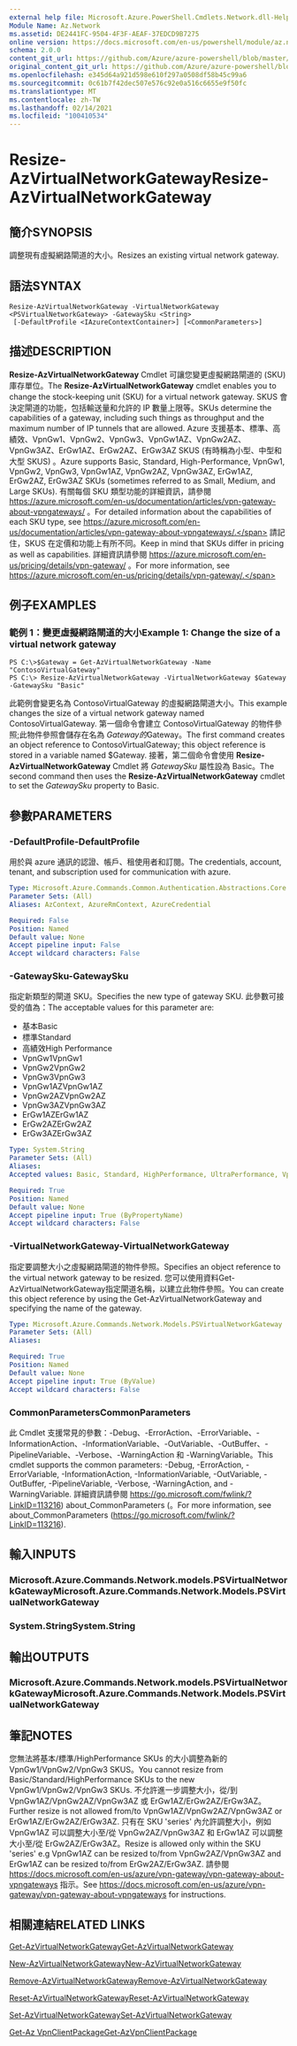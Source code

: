 ```yaml
---
external help file: Microsoft.Azure.PowerShell.Cmdlets.Network.dll-Help.xml
Module Name: Az.Network
ms.assetid: DE2441FC-9504-4F3F-AEAF-37EDCD9B7275
online version: https://docs.microsoft.com/en-us/powershell/module/az.network/resize-azvirtualnetworkgateway
schema: 2.0.0
content_git_url: https://github.com/Azure/azure-powershell/blob/master/src/Network/Network/help/Resize-AzVirtualNetworkGateway.md
original_content_git_url: https://github.com/Azure/azure-powershell/blob/master/src/Network/Network/help/Resize-AzVirtualNetworkGateway.md
ms.openlocfilehash: e345d64a921d598e610f297a0508df58b45c99a6
ms.sourcegitcommit: 0c61b7f42dec507e576c92e0a516c6655e9f50fc
ms.translationtype: MT
ms.contentlocale: zh-TW
ms.lasthandoff: 02/14/2021
ms.locfileid: "100410534"
---
```

# <span data-ttu-id="0d640-101">Resize-AzVirtualNetworkGateway</span><span class="sxs-lookup"><span data-stu-id="0d640-101">Resize-AzVirtualNetworkGateway</span></span>

## <span data-ttu-id="0d640-102">簡介</span><span class="sxs-lookup"><span data-stu-id="0d640-102">SYNOPSIS</span></span>
<span data-ttu-id="0d640-103">調整現有虛擬網路閘道的大小。</span><span class="sxs-lookup"><span data-stu-id="0d640-103">Resizes an existing virtual network gateway.</span></span>

## <span data-ttu-id="0d640-104">語法</span><span class="sxs-lookup"><span data-stu-id="0d640-104">SYNTAX</span></span>

```
Resize-AzVirtualNetworkGateway -VirtualNetworkGateway <PSVirtualNetworkGateway> -GatewaySku <String>
 [-DefaultProfile <IAzureContextContainer>] [<CommonParameters>]
```

## <span data-ttu-id="0d640-105">描述</span><span class="sxs-lookup"><span data-stu-id="0d640-105">DESCRIPTION</span></span>
<span data-ttu-id="0d640-106">**Resize-AzVirtualNetworkGateway** Cmdlet 可讓您變更虛擬網路閘道的 (SKU) 庫存單位。</span><span class="sxs-lookup"><span data-stu-id="0d640-106">The **Resize-AzVirtualNetworkGateway** cmdlet enables you to change the stock-keeping unit (SKU) for a virtual network gateway.</span></span>
<span data-ttu-id="0d640-107">SKUS 會決定閘道的功能，包括輸送量和允許的 IP 數量上限等。</span><span class="sxs-lookup"><span data-stu-id="0d640-107">SKUs determine the capabilities of a gateway, including such things as throughput and the maximum number of IP tunnels that are allowed.</span></span>
<span data-ttu-id="0d640-108">Azure 支援基本、標準、高績效、VpnGw1、VpnGw2、VpnGw3、VpnGw1AZ、VpnGw2AZ、VpnGw3AZ、ErGw1AZ、ErGw2AZ、ErGw3AZ SKUS (有時稱為小型、中型和大型 SKUS) 。</span><span class="sxs-lookup"><span data-stu-id="0d640-108">Azure supports Basic, Standard, High-Performance, VpnGw1, VpnGw2, VpnGw3, VpnGw1AZ, VpnGw2AZ, VpnGw3AZ, ErGw1AZ, ErGw2AZ, ErGw3AZ SKUs (sometimes referred to as Small, Medium, and Large SKUs).</span></span>
<span data-ttu-id="0d640-109">有關每個 SKU 類型功能的詳細資訊，請參閱 https://azure.microsoft.com/en-us/documentation/articles/vpn-gateway-about-vpngateways/ 。</span><span class="sxs-lookup"><span data-stu-id="0d640-109">For detailed information about the capabilities of each SKU type, see https://azure.microsoft.com/en-us/documentation/articles/vpn-gateway-about-vpngateways/.</span></span>
<span data-ttu-id="0d640-110">請記住，SKUS 在定價和功能上有所不同。</span><span class="sxs-lookup"><span data-stu-id="0d640-110">Keep in mind that SKUs differ in pricing as well as capabilities.</span></span>
<span data-ttu-id="0d640-111">詳細資訊請參閱 https://azure.microsoft.com/en-us/pricing/details/vpn-gateway/ 。</span><span class="sxs-lookup"><span data-stu-id="0d640-111">For more information, see https://azure.microsoft.com/en-us/pricing/details/vpn-gateway/.</span></span>

## <span data-ttu-id="0d640-112">例子</span><span class="sxs-lookup"><span data-stu-id="0d640-112">EXAMPLES</span></span>

### <span data-ttu-id="0d640-113">範例 1：變更虛擬網路閘道的大小</span><span class="sxs-lookup"><span data-stu-id="0d640-113">Example 1: Change the size of a virtual network gateway</span></span>
```
PS C:\>$Gateway = Get-AzVirtualNetworkGateway -Name "ContosoVirtualGateway"
PS C:\> Resize-AzVirtualNetworkGateway -VirtualNetworkGateway $Gateway -GatewaySku "Basic"
```

<span data-ttu-id="0d640-114">此範例會變更名為 ContosoVirtualGateway 的虛擬網路閘道大小。</span><span class="sxs-lookup"><span data-stu-id="0d640-114">This example changes the size of a virtual network gateway named ContosoVirtualGateway.</span></span>
<span data-ttu-id="0d640-115">第一個命令會建立 ContosoVirtualGateway 的物件參照;此物件參照會儲存在名為 $Gateway 的$Gateway。</span><span class="sxs-lookup"><span data-stu-id="0d640-115">The first command creates an object reference to ContosoVirtualGateway; this object reference is stored in a variable named $Gateway.</span></span>
<span data-ttu-id="0d640-116">接著，第二個命令會使用 **Resize-AzVirtualNetworkGateway** Cmdlet 將 *GatewaySku* 屬性設為 Basic。</span><span class="sxs-lookup"><span data-stu-id="0d640-116">The second command then uses the **Resize-AzVirtualNetworkGateway** cmdlet to set the *GatewaySku* property to Basic.</span></span>

## <span data-ttu-id="0d640-117">參數</span><span class="sxs-lookup"><span data-stu-id="0d640-117">PARAMETERS</span></span>

### <span data-ttu-id="0d640-118">-DefaultProfile</span><span class="sxs-lookup"><span data-stu-id="0d640-118">-DefaultProfile</span></span>
<span data-ttu-id="0d640-119">用於與 azure 通訊的認證、帳戶、租使用者和訂閱。</span><span class="sxs-lookup"><span data-stu-id="0d640-119">The credentials, account, tenant, and subscription used for communication with azure.</span></span>

```yaml
Type: Microsoft.Azure.Commands.Common.Authentication.Abstractions.Core.IAzureContextContainer
Parameter Sets: (All)
Aliases: AzContext, AzureRmContext, AzureCredential

Required: False
Position: Named
Default value: None
Accept pipeline input: False
Accept wildcard characters: False
```

### <span data-ttu-id="0d640-120">-GatewaySku</span><span class="sxs-lookup"><span data-stu-id="0d640-120">-GatewaySku</span></span>
<span data-ttu-id="0d640-121">指定新類型的閘道 SKU。</span><span class="sxs-lookup"><span data-stu-id="0d640-121">Specifies the new type of gateway SKU.</span></span>
<span data-ttu-id="0d640-122">此參數可接受的值為：</span><span class="sxs-lookup"><span data-stu-id="0d640-122">The acceptable values for this parameter are:</span></span>
- <span data-ttu-id="0d640-123">基本</span><span class="sxs-lookup"><span data-stu-id="0d640-123">Basic</span></span>
- <span data-ttu-id="0d640-124">標準</span><span class="sxs-lookup"><span data-stu-id="0d640-124">Standard</span></span>
- <span data-ttu-id="0d640-125">高績效</span><span class="sxs-lookup"><span data-stu-id="0d640-125">High Performance</span></span>
- <span data-ttu-id="0d640-126">VpnGw1</span><span class="sxs-lookup"><span data-stu-id="0d640-126">VpnGw1</span></span>
- <span data-ttu-id="0d640-127">VpnGw2</span><span class="sxs-lookup"><span data-stu-id="0d640-127">VpnGw2</span></span>
- <span data-ttu-id="0d640-128">VpnGw3</span><span class="sxs-lookup"><span data-stu-id="0d640-128">VpnGw3</span></span>
- <span data-ttu-id="0d640-129">VpnGw1AZ</span><span class="sxs-lookup"><span data-stu-id="0d640-129">VpnGw1AZ</span></span> 
- <span data-ttu-id="0d640-130">VpnGw2AZ</span><span class="sxs-lookup"><span data-stu-id="0d640-130">VpnGw2AZ</span></span> 
- <span data-ttu-id="0d640-131">VpnGw3AZ</span><span class="sxs-lookup"><span data-stu-id="0d640-131">VpnGw3AZ</span></span> 
- <span data-ttu-id="0d640-132">ErGw1AZ</span><span class="sxs-lookup"><span data-stu-id="0d640-132">ErGw1AZ</span></span> 
- <span data-ttu-id="0d640-133">ErGw2AZ</span><span class="sxs-lookup"><span data-stu-id="0d640-133">ErGw2AZ</span></span> 
- <span data-ttu-id="0d640-134">ErGw3AZ</span><span class="sxs-lookup"><span data-stu-id="0d640-134">ErGw3AZ</span></span> 

```yaml
Type: System.String
Parameter Sets: (All)
Aliases:
Accepted values: Basic, Standard, HighPerformance, UltraPerformance, VpnGw1, VpnGw2, VpnGw3, VpnGw1AZ, VpnGw2AZ, VpnGw3AZ, ErGw1AZ, ErGw2AZ, ErGw3AZ

Required: True
Position: Named
Default value: None
Accept pipeline input: True (ByPropertyName)
Accept wildcard characters: False
```

### <span data-ttu-id="0d640-135">-VirtualNetworkGateway</span><span class="sxs-lookup"><span data-stu-id="0d640-135">-VirtualNetworkGateway</span></span>
<span data-ttu-id="0d640-136">指定要調整大小之虛擬網路閘道的物件參照。</span><span class="sxs-lookup"><span data-stu-id="0d640-136">Specifies an object reference to the virtual network gateway to be resized.</span></span>
<span data-ttu-id="0d640-137">您可以使用資料Get-AzVirtualNetworkGateway指定閘道名稱，以建立此物件參照。</span><span class="sxs-lookup"><span data-stu-id="0d640-137">You can create this object reference by using the Get-AzVirtualNetworkGateway and specifying the name of the gateway.</span></span>

```yaml
Type: Microsoft.Azure.Commands.Network.Models.PSVirtualNetworkGateway
Parameter Sets: (All)
Aliases:

Required: True
Position: Named
Default value: None
Accept pipeline input: True (ByValue)
Accept wildcard characters: False
```

### <span data-ttu-id="0d640-138">CommonParameters</span><span class="sxs-lookup"><span data-stu-id="0d640-138">CommonParameters</span></span>
<span data-ttu-id="0d640-139">此 Cmdlet 支援常見的參數：-Debug、-ErrorAction、-ErrorVariable、-InformationAction、-InformationVariable、-OutVariable、-OutBuffer、-PipelineVariable、-Verbose、-WarningAction 和 -WarningVariable。</span><span class="sxs-lookup"><span data-stu-id="0d640-139">This cmdlet supports the common parameters: -Debug, -ErrorAction, -ErrorVariable, -InformationAction, -InformationVariable, -OutVariable, -OutBuffer, -PipelineVariable, -Verbose, -WarningAction, and -WarningVariable.</span></span> <span data-ttu-id="0d640-140">詳細資訊請參閱 https://go.microsoft.com/fwlink/?LinkID=113216) about_CommonParameters (。</span><span class="sxs-lookup"><span data-stu-id="0d640-140">For more information, see about_CommonParameters (https://go.microsoft.com/fwlink/?LinkID=113216).</span></span>

## <span data-ttu-id="0d640-141">輸入</span><span class="sxs-lookup"><span data-stu-id="0d640-141">INPUTS</span></span>

### <span data-ttu-id="0d640-142">Microsoft.Azure.Commands.Network.models.PSVirtualNetworkGateway</span><span class="sxs-lookup"><span data-stu-id="0d640-142">Microsoft.Azure.Commands.Network.Models.PSVirtualNetworkGateway</span></span>

### <span data-ttu-id="0d640-143">System.String</span><span class="sxs-lookup"><span data-stu-id="0d640-143">System.String</span></span>

## <span data-ttu-id="0d640-144">輸出</span><span class="sxs-lookup"><span data-stu-id="0d640-144">OUTPUTS</span></span>

### <span data-ttu-id="0d640-145">Microsoft.Azure.Commands.Network.models.PSVirtualNetworkGateway</span><span class="sxs-lookup"><span data-stu-id="0d640-145">Microsoft.Azure.Commands.Network.Models.PSVirtualNetworkGateway</span></span>

## <span data-ttu-id="0d640-146">筆記</span><span class="sxs-lookup"><span data-stu-id="0d640-146">NOTES</span></span>
<span data-ttu-id="0d640-147">您無法將基本/標準/HighPerformance SKUs 的大小調整為新的 VpnGw1/VpnGw2/VpnGw3 SKUS。</span><span class="sxs-lookup"><span data-stu-id="0d640-147">You cannot resize from Basic/Standard/HighPerformance SKUs to the new VpnGw1/VpnGw2/VpnGw3 SKUs.</span></span> <span data-ttu-id="0d640-148">不允許進一步調整大小，從/到 VpnGw1AZ/VpnGw2AZ/VpnGw3AZ 或 ErGw1AZ/ErGw2AZ/ErGw3AZ。</span><span class="sxs-lookup"><span data-stu-id="0d640-148">Further resize is not allowed from/to VpnGw1AZ/VpnGw2AZ/VpnGw3AZ or ErGw1AZ/ErGw2AZ/ErGw3AZ.</span></span> <span data-ttu-id="0d640-149">只有在 SKU 'series' 內允許調整大小，例如 VpnGw1AZ 可以調整大小至/從 VpnGw2AZ/VpnGw3AZ 和 ErGw1AZ 可以調整大小至/從 ErGw2AZ/ErGw3AZ。</span><span class="sxs-lookup"><span data-stu-id="0d640-149">Resize is allowed only within the SKU 'series' e.g VpnGw1AZ can be resized to/from VpnGw2AZ/VpnGw3AZ and ErGw1AZ can be resized to/from ErGw2AZ/ErGw3AZ.</span></span> <span data-ttu-id="0d640-150">請參閱 https://docs.microsoft.com/en-us/azure/vpn-gateway/vpn-gateway-about-vpngateways 指示。</span><span class="sxs-lookup"><span data-stu-id="0d640-150">See https://docs.microsoft.com/en-us/azure/vpn-gateway/vpn-gateway-about-vpngateways for instructions.</span></span>

## <span data-ttu-id="0d640-151">相關連結</span><span class="sxs-lookup"><span data-stu-id="0d640-151">RELATED LINKS</span></span>

[<span data-ttu-id="0d640-152">Get-AzVirtualNetworkGateway</span><span class="sxs-lookup"><span data-stu-id="0d640-152">Get-AzVirtualNetworkGateway</span></span>](./Get-AzVirtualNetworkGateway.md)

[<span data-ttu-id="0d640-153">New-AzVirtualNetworkGateway</span><span class="sxs-lookup"><span data-stu-id="0d640-153">New-AzVirtualNetworkGateway</span></span>](./New-AzVirtualNetworkGateway.md)

[<span data-ttu-id="0d640-154">Remove-AzVirtualNetworkGateway</span><span class="sxs-lookup"><span data-stu-id="0d640-154">Remove-AzVirtualNetworkGateway</span></span>](./Remove-AzVirtualNetworkGateway.md)

[<span data-ttu-id="0d640-155">Reset-AzVirtualNetworkGateway</span><span class="sxs-lookup"><span data-stu-id="0d640-155">Reset-AzVirtualNetworkGateway</span></span>](./Reset-AzVirtualNetworkGateway.md)

[<span data-ttu-id="0d640-156">Set-AzVirtualNetworkGateway</span><span class="sxs-lookup"><span data-stu-id="0d640-156">Set-AzVirtualNetworkGateway</span></span>](./Set-AzVirtualNetworkGateway.md)

[<span data-ttu-id="0d640-157">Get-Az VpnClientPackage</span><span class="sxs-lookup"><span data-stu-id="0d640-157">Get-AzVpnClientPackage</span></span>](./Get-AzVpnClientPackage.md)

